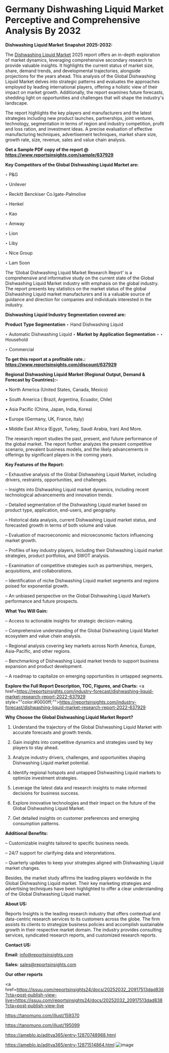 # Germany Dishwashing Liquid Market Perceptive and Comprehensive Analysis By 2032

<strong>Dishwashing Liquid Market Snapshot 2025-2032:</strong>

The <a href=https://www.reportsinsights.com/sample/637929>Dishwashing Liquid Market</a> 2025 report offers an in-depth exploration of market dynamics, leveraging comprehensive secondary research to provide valuable insights. It highlights the current status of market size, share, demand trends, and developmental trajectories, alongside projections for the years ahead. This analysis of the Global Dishwashing Liquid Market delves into strategic patterns and evaluates the approaches employed by leading international players, offering a holistic view of their impact on market growth. Additionally, the report examines future forecasts, shedding light on opportunities and challenges that will shape the industry's landscape.

The report highlights the key players and manufacturers and the latest strategies including new product launches, partnerships, joint ventures, technology, segmentation in terms of region and industry competition, profit and loss ration, and investment ideas. A precise evaluation of effective manufacturing techniques, advertisement techniques, market share size, growth rate, size, revenue, sales and value chain analysis.

<strong>Get a Sample PDF copy of the report @ <a href=https://www.reportsinsights.com/sample/637929 style=color:#0000ff;>https://www.reportsinsights.com/sample/637929</a></strong>

<strong>Key Competitors of the Global Dishwashing Liquid Market are:</strong>

‣ P&G

‣ Unilever

‣ Reckitt Benckiser
 Co.lgate-Palmolive

‣ Henkel

‣ Kao

‣ Amway

‣ Lion

‣ Liby

‣ Nice Group

‣ Lam Soon

The ‘Global Dishwashing Liquid Market Research Report’ is a comprehensive and informative study on the current state of the Global Dishwashing Liquid Market industry with emphasis on the global industry. The report presents key statistics on the market status of the global Dishwashing Liquid market manufacturers and is a valuable source of guidance and direction for companies and individuals interested in the industry.

<strong>Dishwashing Liquid Industry Segmentation covered are:</strong>

<strong>Product Type Segmentation</strong>
‣
Hand Dishwashing Liquid

‣ Automatic Dishwashing Liquid
‣ 
<strong>Market by Application Segmentation</strong>
‣
‣  Household

‣ Commercial

<strong>To get this report at a profitable rate.: <a href=https://www.reportsinsights.com/discount/637929 style=color:#0000ff;>https://www.reportsinsights.com/discount/637929</a></strong>

<strong>Regional Dishwashing Liquid Market (Regional Output, Demand &amp; Forecast by Countries):-</strong>

• North America (United States, Canada, Mexico)

• South America ( Brazil, Argentina, Ecuador, Chile)

• Asia Pacific (China, Japan, India, Korea)

• Europe (Germany, UK, France, Italy)

• Middle East Africa (Egypt, Turkey, Saudi Arabia, Iran) And More.

The research report studies the past, present, and future performance of the global market. The report further analyzes the present competitive scenario, prevalent business models, and the likely advancements in offerings by significant players in the coming years.

<strong>Key Features of the Report:</strong>

– Exhaustive analysis of the Global Dishwashing Liquid Market, including drivers, restraints, opportunities, and challenges.

– Insights into Dishwashing Liquid market dynamics, including recent technological advancements and innovation trends.

– Detailed segmentation of the Dishwashing Liquid market based on product type, application, end-users, and geography.

– Historical data analysis, current Dishwashing Liquid market status, and forecasted growth in terms of both volume and value.

– Evaluation of macroeconomic and microeconomic factors influencing market growth.

– Profiles of key industry players, including their Dishwashing Liquid market strategies, product portfolios, and SWOT analysis.

– Examination of competitive strategies such as partnerships, mergers, acquisitions, and collaborations.

– Identification of niche Dishwashing Liquid market segments and regions poised for exponential growth.

– An unbiased perspective on the Global Dishwashing Liquid Market’s performance and future prospects.

<strong>What You Will Gain:</strong>

– Access to actionable insights for strategic decision-making.

– Comprehensive understanding of the Global Dishwashing Liquid Market ecosystem and value chain analysis.

– Regional analysis covering key markets across North America, Europe, Asia-Pacific, and other regions.

– Benchmarking of Dishwashing Liquid market trends to support business expansion and product development.

– A roadmap to capitalize on emerging opportunities in untapped segments.

<strong>Explore the Full Report Description, TOC, Figures, and Charts:</strong>
<a href=https://reportsinsights.com/industry-forecast/dishwashing-liquid-market-research-report-2022-637929 style=""color:#0000ff;"">https://reportsinsights.com/industry-forecast/dishwashing-liquid-market-research-report-2022-637929</a>

<strong>Why Choose the Global Dishwashing Liquid Market Report?</strong>

1. Understand the trajectory of the Global Dishwashing Liquid Market with accurate forecasts and growth trends.

2. Gain insights into competitive dynamics and strategies used by key players to stay ahead.

3. Analyze industry drivers, challenges, and opportunities shaping Dishwashing Liquid market potential.

4. Identify regional hotspots and untapped Dishwashing Liquid markets to optimize investment strategies.

5. Leverage the latest data and research insights to make informed decisions for business success.

6. Explore innovative technologies and their impact on the future of the Global Dishwashing Liquid Market.

7. Get detailed insights on customer preferences and emerging consumption patterns.

<strong>Additional Benefits:</strong>

– Customizable insights tailored to specific business needs.

– 24/7 support for clarifying data and interpretations.

– Quarterly updates to keep your strategies aligned with Dishwashing Liquid market changes.

Besides, the market study affirms the leading players worldwide in the Global Dishwashing Liquid market. Their key marketing strategies and advertising techniques have been highlighted to offer a clear understanding of the Global Dishwashing Liquid market.

<strong><strong>About US</strong>:</strong>

Reports Insights is the leading research industry that offers contextual and data-centric research services to its customers across the globe. The firm assists its clients to strategize business policies and accomplish sustainable growth in their respective market domain. The industry provides consulting services, syndicated research reports, and customized research reports.

<strong>Contact US:</strong>

<p class=><b>Email:</b> <a href=mailto:info@reportsinsights.com>info@reportsinsights.com</a></p>
<p class=><b>Sales:</b> <a href=mailto:sales@reportsinsights.com>sales@reportsinsights.com</a></p>

<strong>Our other reports</strong>

<a href=https://issuu.com/reportsinsights24/docs/20252032_20917513dad838?cta=post-publish-view-live>https://issuu.com/reportsinsights24/docs/20252032_20917513dad838?cta=post-publish-view-live</a>

<a href=https://tanomuno.com/illust/159370>https://tanomuno.com/illust/159370</a>

<a href=https://tanomuno.com/illust/195099>https://tanomuno.com/illust/195099</a>

<a href=https://ameblo.jp/aditya365/entry-12870748968.html>https://ameblo.jp/aditya365/entry-12870748968.html</a>

<a href=https://ameblo.jp/aditya365/entry-12871514864.html>https://ameblo.jp/aditya365/entry-12871514864.html</a>
![image](https://github.com/user-attachments/assets/60689761-4950-42b4-8878-70cd8e61bd4e)
